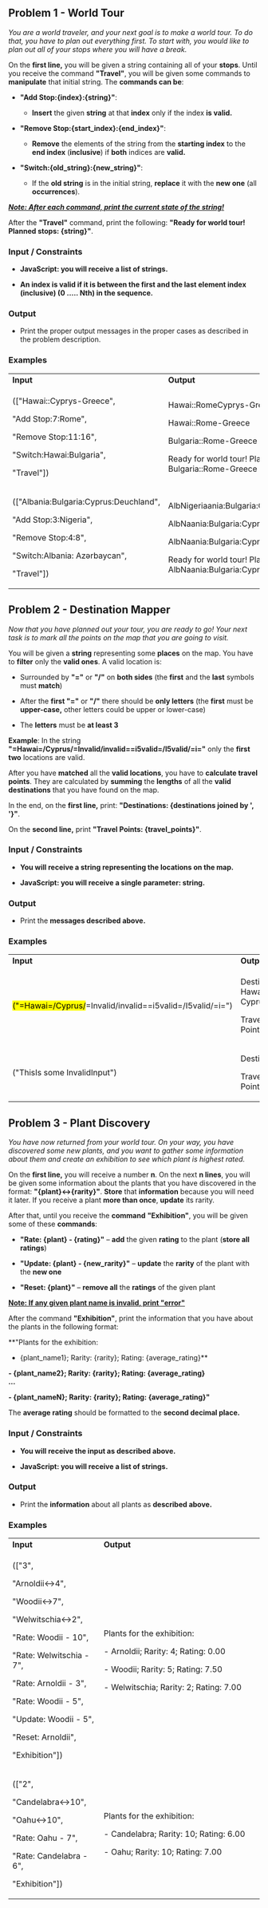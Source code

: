 ## Problem 1 - World Tour

*You are a world traveler, and your next goal is to make a world tour.
To do that, you have to plan out everything first. To start with, you
would like to plan out all of your stops where you will have a break.*

On the **first line,** you will be given a string containing all of your
**stops**. Until you receive the command **"Travel"**, you will be given
some commands to **manipulate** that initial string. The **commands can
be**:

- **"Add Stop:{index}:{string}"**:

  - **Insert** the given **string** at that **index** only if the index
    **is valid.**

- **"Remove Stop:{start_index}:{end_index}"**:

  - **Remove** the elements of the string from the **starting index** to
    the **end index** (**inclusive**) if **both** indices are **valid.**

- **"Switch:{old_string}:{new_string}"**:

  - If the **old string** is in the initial string, **replace** it with
    the **new one** (all **occurrences**).

***<u>Note: After each command, print the current state of the
string!</u>***

After the **"Travel"** command, print the following: **"Ready for world
tour! Planned stops: {string}"**.

### Input / Constraints

- **JavaScript: you will receive a list of strings.**

- **An index is valid if it is between the first and the last element
  index (inclusive) (0 ….. Nth) in the sequence.**

### Output

- Print the proper output messages in the proper cases as described in
  the problem description.

### Examples

<table>
<colgroup>
<col style="width: 46%" />
<col style="width: 53%" />
</colgroup>
<tbody>
<tr class="odd">
<td><strong>Input</strong></td>
<td><strong>Output</strong></td>
</tr>
<tr class="even">
<td><p>(["Hawai::Cyprys-Greece",</p>
<p>"Add Stop:7:Rome",</p>
<p>"Remove Stop:11:16",</p>
<p>"Switch:Hawai:Bulgaria",</p>
<p>"Travel"])</p></td>
<td><p>Hawai::RomeCyprys-Greece</p>
<p>Hawai::Rome-Greece</p>
<p>Bulgaria::Rome-Greece</p>
<p>Ready for world tour! Planned stops: Bulgaria::Rome-Greece</p></td>
</tr>
<tr class="odd">
<td><p>(["Albania:Bulgaria:Cyprus:Deuchland",</p>
<p>"Add Stop:3:Nigeria",</p>
<p>"Remove Stop:4:8",</p>
<p>"Switch:Albania: Azərbaycan",</p>
<p>"Travel"])</p></td>
<td><p>AlbNigeriaania:Bulgaria:Cyprus:Deuchland</p>
<p>AlbNaania:Bulgaria:Cyprus:Deuchland</p>
<p>AlbNaania:Bulgaria:Cyprus:Deuchland</p>
<p>Ready for world tour! Planned stops:
AlbNaania:Bulgaria:Cyprus:Deuchland</p></td>
</tr>
</tbody>
</table>

## Problem 2 - Destination Mapper

*Now that you have planned out your tour, you are ready to go! Your next
task is to mark all the points on the map that you are going to visit.*

You will be given a **string** representing some **places** on the map.
You have to **filter** only the **valid ones**. A valid location is:

- Surrounded by **"="** or **"/"** on **both sides** (the **first** and
  the **last** symbols must **match**)

- After the **first "="** or **"/"** there should be **only letters**
  (the **first** must be **upper-case,** other letters could be upper or
  lower-case)

- The **letters** must be **at least 3**

**Example**: In the string
**"<span class="mark">=Hawai=/Cyprus/</span>=Invalid/invalid==i5valid=/I5valid/=i="**
only the **first two** locations are valid.

After you have **matched** all the **valid locations**, you have to
**calculate travel points**. They are calculated by **summing** the
**lengths** of all the **valid destinations** that you have found on the
map.

In the end, on the **first line,** print: **"Destinations: {destinations
joined by ', '}"**.

On the **second line,** print **"Travel Points: {travel_points}"**.

### Input / Constraints

- **You will receive a string representing the locations on the map.**

- **JavaScript: you will receive a single parameter: string.**

### Output

- Print the **messages described above.**

### Examples

<table>
<colgroup>
<col style="width: 68%" />
<col style="width: 31%" />
</colgroup>
<tbody>
<tr class="odd">
<td><strong>Input</strong></td>
<td><strong>Output</strong></td>
</tr>
<tr class="even">
<td><mark>("=Hawai=/Cyprus/</mark>=Invalid/invalid==i5valid=/I5valid/=i=")</td>
<td><p>Destinations: Hawai, Cyprus</p>
<p>Travel Points: 11</p></td>
</tr>
<tr class="odd">
<td>("ThisIs some InvalidInput")</td>
<td><p>Destinations:</p>
<p>Travel Points: 0</p></td>
</tr>
</tbody>
</table>

## Problem 3 - Plant Discovery

*You have now returned from your world tour. On your way, you have
discovered some new plants, and you want to gather some information
about them and create an exhibition to see which plant is highest
rated.*

On the **first line,** you will receive a number **n**. On the next **n
lines**, you will be given some information about the plants that you
have discovered in the format: **"{plant}\<-\>{rarity}"**. **Store**
that **information** because you will need it later. If you receive a
plant **more than once**, **update** its rarity.

After that, until you receive the **command** **"Exhibition"**, you will
be given some of these **commands**:

- **"Rate: {plant} - {rating}"** – **add** the given **rating** to the
  plant (**store all ratings**)

- **"Update: {plant} - {new_rarity}"** – **update** the **rarity** of
  the plant with the **new one**

- **"Reset: {plant}"** – **remove all** the **ratings** of the given
  plant

**<u>Note: If any given plant name is invalid, print "error"</u>**

After the command **"Exhibition"**, print the information that you have
about the plants in the following format:

**"Plants for the exhibition:  
- {plant_name1}; Rarity: {rarity}; Rating: {average_rating}**

**- {plant_name2}; Rarity: {rarity}; Rating: {average_rating}  
…**

**- {plant_nameN}; Rarity: {rarity}; Rating: {average_rating}"**

The **average rating** should be formatted to the **second decimal
place.**

### Input / Constraints

- **You will receive the input as described above.**

- **JavaScript: you will receive a list of strings.**

### Output

- Print the **information** about all plants as **described above.**

### Examples

<table>
<colgroup>
<col style="width: 36%" />
<col style="width: 63%" />
</colgroup>
<tbody>
<tr class="odd">
<td><strong>Input</strong></td>
<td><strong>Output</strong></td>
</tr>
<tr class="even">
<td><p>(["3",</p>
<p>"Arnoldii&lt;-&gt;4",</p>
<p>"Woodii&lt;-&gt;7",</p>
<p>"Welwitschia&lt;-&gt;2",</p>
<p>"Rate: Woodii - 10",</p>
<p>"Rate: Welwitschia - 7",</p>
<p>"Rate: Arnoldii - 3",</p>
<p>"Rate: Woodii - 5",</p>
<p>"Update: Woodii - 5",</p>
<p>"Reset: Arnoldii",</p>
<p>"Exhibition"])</p></td>
<td><p>Plants for the exhibition:</p>
<p>- Arnoldii; Rarity: 4; Rating: 0.00</p>
<p>- Woodii; Rarity: 5; Rating: 7.50</p>
<p>- Welwitschia; Rarity: 2; Rating: 7.00</p></td>
</tr>
<tr class="odd">
<td><p>(["2",</p>
<p>"Candelabra&lt;-&gt;10",</p>
<p>"Oahu&lt;-&gt;10",</p>
<p>"Rate: Oahu - 7",</p>
<p>"Rate: Candelabra - 6",</p>
<p>"Exhibition"])</p></td>
<td><p>Plants for the exhibition:</p>
<p>- Candelabra; Rarity: 10; Rating: 6.00</p>
<p>- Oahu; Rarity: 10; Rating: 7.00</p></td>
</tr>
</tbody>
</table>
